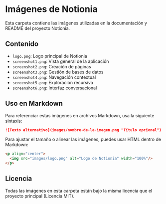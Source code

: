 # Imágenes de Notionia

Esta carpeta contiene las imágenes utilizadas en la documentación y README del proyecto Notionia.

## Contenido

- `logo.png`: Logo principal de Notionia
- `screenshot1.png`: Vista general de la aplicación
- `screenshot2.png`: Creación de páginas
- `screenshot3.png`: Gestión de bases de datos
- `screenshot4.png`: Navegación contextual
- `screenshot5.png`: Exploración recursiva
- `screenshot6.png`: Interfaz conversacional

## Uso en Markdown

Para referenciar estas imágenes en archivos Markdown, usa la siguiente sintaxis:

```markdown
![Texto alternativo](images/nombre-de-la-imagen.png "Título opcional")
```

Para ajustar el tamaño o alinear las imágenes, puedes usar HTML dentro de Markdown:

```html
<p align="center">
  <img src="images/logo.png" alt="Logo de Notionia" width="100%"/>
</p>
```

## Licencia

Todas las imágenes en esta carpeta están bajo la misma licencia que el proyecto principal (Licencia MIT).

